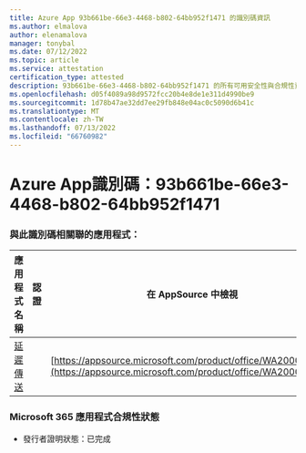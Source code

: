 ```yaml
---
title: Azure App 93b661be-66e3-4468-b802-64bb952f1471 的識別碼資訊
ms.author: elmalova
author: elenamalova
manager: tonybal
ms.date: 07/12/2022
ms.topic: article
ms.service: attestation
certification_type: attested
description: 93b661be-66e3-4468-b802-64bb952f1471 的所有可用安全性與合規性資訊。
ms.openlocfilehash: d05f4089a98d9572fcc20b4e8de1e311d4990be9
ms.sourcegitcommit: 1d78b47ae32dd7ee29fb848e04ac0c5090d6b41c
ms.translationtype: MT
ms.contentlocale: zh-TW
ms.lasthandoff: 07/13/2022
ms.locfileid: "66760982"
---
```

# <a name="azure-app-id-93b661be-66e3-4468-b802-64bb952f1471"></a>Azure App識別碼：93b661be-66e3-4468-b802-64bb952f1471


### <a name="apps-associated-with-this-id"></a>與此識別碼相關聯的應用程式：
| **應用程式名稱** | **認證** | **在 AppSource 中檢視** |
|--------------|---------------|-----------------------|
| [延遲傳送](../forward/WA200004301.md) |  | [https://appsource.microsoft.com/product/office/WA200004301](https://appsource.microsoft.com/product/office/WA200004301) |

### <a name="microsoft-365-app-compliance-status"></a>Microsoft 365 應用程式合規性狀態
- 發行者證明狀態：已完成
